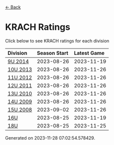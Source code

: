 [<- Back](../readme.md)
# KRACH Ratings
Click below to see KRACH ratings for each division

| Division | Season Start | Latest Game |
| :-- | :-- | :-- |
| [9U 2014](9U-2014-ratings.md) | 2023-08-26 | 2023-11-19 |
| [10U 2013](10U-2013-ratings.md) | 2023-08-26 | 2023-11-26 |
| [11U 2012](11U-2012-ratings.md) | 2023-08-26 | 2023-11-26 |
| [12U 2011](12U-2011-ratings.md) | 2023-08-26 | 2023-11-26 |
| [13U 2010](13U-2010-ratings.md) | 2023-08-26 | 2023-11-26 |
| [14U 2009](14U-2009-ratings.md) | 2023-08-26 | 2023-11-26 |
| [15U 2008](15U-2008-ratings.md) | 2023-09-02 | 2023-11-26 |
| [16U](16U-ratings.md) | 2023-08-25 | 2023-11-19 |
| [18U](18U-ratings.md) | 2023-08-25 | 2023-11-25 |

Generated on 2023-11-28 07:02:54.578429.
